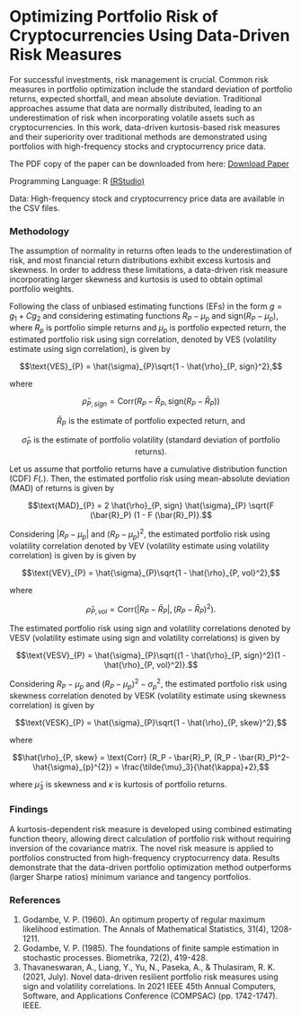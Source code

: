 # Optimizing Portfolio Risk of Cryptocurrencies Using Data-Driven Risk Measures

For successful investments, risk management is crucial. Common risk measures in portfolio optimization include the standard deviation of portfolio returns, expected shortfall, and mean absolute deviation. 
Traditional approaches assume that data are normally distributed, leading to an underestimation of risk when incorporating volatile assets such as cryptocurrencies.
In this work, data-driven kurtosis-based risk measures and their superiority over traditional methods are demonstrated using portfolios with high-frequency stocks and cryptocurrency price data.

The PDF copy of the paper can be downloaded from here: [Download Paper](https://www.mdpi.com/1911-8074/15/10/427)

Programming Language: R [(RStudio)](https://posit.co/downloads/)

Data: High-frequency stock and cryptocurrency price data are available in the CSV files.

### Methodology

The assumption of normality in returns often leads to the underestimation of risk, and most financial return distributions exhibit excess kurtosis and skewness.
In order to address these limitations, a data-driven risk measure incorporating larger skewness and kurtosis is used to obtain optimal portfolio weights.

Following the class of unbiased estimating functions (EFs) in the form $g = g_1 + Cg_2$ and considering estimating functions $R_P - \mu_p$ and $\text{sign} (R_P - \mu_p)$, 
where $R_p$ is portfolio simple returns and $\mu_p$ is portfolio expected return, the estimated portfolio risk using sign correlation, denoted by VES (volatility estimate using sign correlation), is given by
```math
\text{VES}_{P} = \hat{\sigma}_{P}\sqrt{1 - \hat{\rho}_{P, sign}^2},
```
where 
```math
\hat{\rho}_{P, sign} = \text{Corr} (R_P - \bar{R}_P, \text{sign} (R_P - \bar{R}_P))
```
```math
\bar{R}_{P} \,\, \text{is the estimate of portfolio expected return, and}
```
```math
\hat{\sigma}_{P} \,\, \text{is the estimate of portfolio volatility (standard deviation of portfolio returns).}
``` 

Let us assume that portfolio returns have a cumulative distribution function (CDF) $F(.)$.
Then, the estimated portfolio risk using mean-absolute deviation (MAD) of returns is given by
```math
\text{MAD}_{P} = 2 \hat{\rho}_{P, sign} \hat{\sigma}_{P} \sqrt{F (\bar{R}_P) (1 - F (\bar{R}_P)}.
```

Considering $|R_P - \mu_p|$ and $(R_P - \mu_p)^2$, the estimated portfolio risk using volatility correlation denoted by VEV (volatility estimate using volatility correlation) is given by
is given by
```math
\text{VEV}_{P} =  \hat{\sigma}_{P}\sqrt{1 - \hat{\rho}_{P, vol}^2},
```
where 
```math
\hat{\rho}_{P, vol} = \text{Corr} (|R_P - \bar{R}_P|, (R_P - \bar{R}_P)^2).
```

The estimated portfolio risk using sign and volatility correlations denoted by VESV (volatility estimate using sign and volatility correlations) is given by
```math
\text{VESV}_{P} =  \hat{\sigma}_{P}\sqrt{(1 - \hat{\rho}_{P, sign}^2)(1 - \hat{\rho}_{P, vol}^2)}.
```

Considering $R_P - \mu_p$ and $(R_P - \mu_p)^2-\sigma_{p}^{2}$, the estimated portfolio risk using skewness correlation denoted by VESK (volatility estimate using skewness correlation) is given by 
```math
\text{VESK}_{P} =  \hat{\sigma}_{P}\sqrt{1 - \hat{\rho}_{P, skew}^2},
```
where 
```math
\hat{\rho}_{P, skew} = \text{Corr} (R_P - \bar{R}_P, (R_P - \bar{R}_P)^2-\hat{\sigma}_{p}^{2}) = \frac{\tilde{\mu}_3}{\hat{\kappa}+2},
```
where $\tilde{\mu}_3$ is skewness and $\kappa$ is kurtosis of portfolio returns.

### Findings

A kurtosis-dependent risk measure is developed using combined estimating function theory, allowing direct calculation of portfolio risk without requiring inversion of the covariance matrix. The novel risk measure is applied to portfolios constructed from high-frequency cryptocurrency data. 
Results demonstrate that the data-driven portfolio optimization method outperforms (larger Sharpe ratios) minimum variance and tangency portfolios.

### References

1. Godambe, V. P. (1960). An optimum property of regular maximum likelihood estimation. The Annals of Mathematical Statistics, 31(4), 1208-1211.
2. Godambe, V. P. (1985). The foundations of finite sample estimation in stochastic processes. Biometrika, 72(2), 419-428.
3. Thavaneswaran, A., Liang, Y., Yu, N., Paseka, A., & Thulasiram, R. K. (2021, July). Novel data-driven resilient portfolio risk measures using sign and volatility correlations. In 2021 IEEE 45th Annual Computers, Software, and Applications Conference (COMPSAC) (pp. 1742-1747). IEEE.

